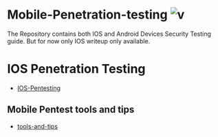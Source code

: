 # Mobile-Penetration-testing ![v](https://github.com/rootnvnj/Mobile-Penetration-testing/blob/master/IOS/img/1.svg)
The Repository contains both IOS and Android Devices Security Testing guide. But for now only IOS writeup only available.
# IOS Penetration Testing
 - [IOS-Pentesting](https://github.com/thevillagehacker/Mobile-Penetration-testing/blob/master/IOS/Readme.md)
## Mobile Pentest tools and tips
- [tools-and-tips](tools.md) 
